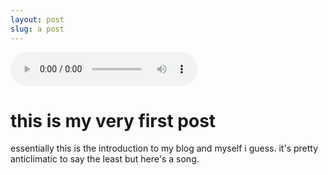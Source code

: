```yaml
---
layout: post
slug: a post
---
```

<audio
        controls autoplay
        src="https://github.com/bopling/bopling.github.io/blob/gh-pages/docs/audio/thelessiknowthebetter.mp3">
            <a href="https://github.com/bopling/bopling.github.io/blob/gh-pages/docs/audio/thelessiknowthebetter.mp3">
                Download audio
            </a>
    </audio>

# this is my very first post

essentially this is the introduction to my blog and myself i guess. it's pretty anticlimatic to say the least but here's a song.
